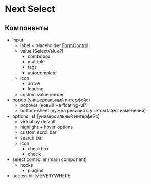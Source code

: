 # Next Select

## Компоненты

* input
    - label + placeholder [FormControl](https://core-ds.github.io/core-components/master/?path=/docs/formcontrol--docs)
    - value (SelectValue?)
        * combobox
        * multiple
        * tags
        * autocomplete
    - icon
        * arrow
        * loading
    - custom value render
* popup (универсальный интерфейс)
    - popover (новый на floating-ui?)
    - bottom-sheet (нужна ревизия с учетом latest изменений)
* options list (универсальный интерфейс)
    - virtual by default
    - highlight + hover options
    - custom scroll bar
    - search bar
    - icon
        * checkbox
        * check
* select controller (main component)
    - hooks
        * plugins
* accessibility EVERYWHERE
